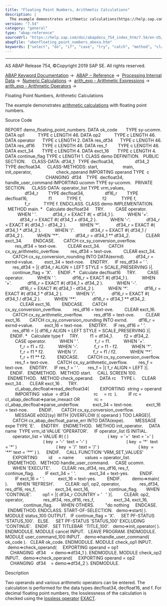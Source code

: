 ```yaml
---
title: "Floating Point Numbers, Arithmetic Calculations"
description: |
  The example demonstrates arithmetic calculations(https://help.sap.com/doc/abapdocu_754_index_htm/7.54/en-US/abenarith_operators.htm) with floating point numbers. Source Code REPORT demo_floating_point_numbers. DATA ok_code       TYPE sy-ucomm. DATA op1           TYPE c LENGTH 46. DATA op2
version: "7.54"
category: "general"
type: "abap-reference"
sourceUrl: "https://help.sap.com/doc/abapdocu_754_index_htm/7.54/en-US/abenfloating_point_numbers_abexa.htm"
abapFile: "abenfloating_point_numbers_abexa.htm"
keywords: ["select", "do", "if", "case", "try", "catch", "method", "class", "data", "types", "abenfloating", "point", "numbers", "abexa"]
---
```


* * *

AS ABAP Release 754, ©Copyright 2019 SAP SE. All rights reserved.

[ABAP Keyword Documentation](https://help.sap.com/doc/abapdocu_754_index_htm/7.54/en-US/abenabap.htm) →  [ABAP − Reference](https://help.sap.com/doc/abapdocu_754_index_htm/7.54/en-US/abenabap_reference.htm) →  [Processing Internal Data](https://help.sap.com/doc/abapdocu_754_index_htm/7.54/en-US/abenabap_data_working.htm) →  [Numeric Calculations](https://help.sap.com/doc/abapdocu_754_index_htm/7.54/en-US/abencompute_expressions.htm) →  [arith\_exp - Arithmetic Expressions](https://help.sap.com/doc/abapdocu_754_index_htm/7.54/en-US/abapcompute_arith.htm) →  [arith\_exp - Arithmetic Operators](https://help.sap.com/doc/abapdocu_754_index_htm/7.54/en-US/abenarith_operators.htm) → 

Floating Point Numbers, Arithmetic Calculations

The example demonstrates [arithmetic calculations](https://help.sap.com/doc/abapdocu_754_index_htm/7.54/en-US/abenarith_operators.htm) with floating point numbers.

Source Code

REPORT demo\_floating\_point\_numbers.
DATA ok\_code       TYPE sy-ucomm.
DATA op1           TYPE c LENGTH 46.
DATA op2           TYPE c LENGTH 46.
DATA operator      TYPE c LENGTH 2.
DATA res\_df34      TYPE c LENGTH 46.
DATA res\_df16      TYPE c LENGTH 46.
DATA res\_f         TYPE c LENGTH 46.
DATA exct\_34       TYPE c LENGTH 4.
DATA exct\_16       TYPE c LENGTH 4.
DATA continue\_flag TYPE c LENGTH 1.
CLASS demo DEFINITION.
  PUBLIC SECTION.
    CLASS-DATA: df34\_1   TYPE decfloat34,
                df34\_2   TYPE decfloat34.
    CLASS-METHODS: start,
                   main,
                   init\_operator,
                   check\_operand IMPORTING operand TYPE  c
                                 CHANGING  df34    TYPE  decfloat34,
                   handle\_user\_command IMPORTING ucomm TYPE sy-ucomm.
  PRIVATE SECTION.
    CLASS-DATA: operator\_list TYPE vrm\_values,
                df34\_r        TYPE decfloat34,
                df16\_r        TYPE decfloat16,
                f1            TYPE f,
                f2            TYPE f,
                f\_r           TYPE f.
ENDCLASS.
CLASS demo IMPLEMENTATION.
  METHOD main.
\*   Calculate decfloat34
    TRY.
        CASE operator.
          WHEN ' '.
            df34\_r = EXACT #( + df34\_1 ).
          WHEN '+'.
            df34\_r = EXACT #( df34\_1 + df34\_2 ).
          WHEN '-'.
            df34\_r = EXACT #( df34\_1 - df34\_2 ).
          WHEN '\*'.
            df34\_r = EXACT #( df34\_1 \* df34\_2 ).
          WHEN '/'.
            df34\_r = EXACT #( df34\_1 / df34\_2 ).
          WHEN '\*\*'.
            df34\_r = df34\_1 \*\* df34\_2.
            CLEAR exct\_34.
        ENDCASE.
      CATCH cx\_sy\_conversion\_overflow.
        res\_df34 = text-ove.
        CLEAR exct\_34.
      CATCH cx\_sy\_arithmetic\_overflow.
        res\_df34 = text-ove.
        CLEAR exct\_34.
      CATCH cx\_sy\_conversion\_rounding INTO DATA(exrnd).
        df34\_r = exrnd->value.
        exct\_34 = text-noe.
    ENDTRY.
    IF res\_df34 = ' '.
      res\_df34 = |{ df34\_r ALIGN = LEFT STYLE = SCALE\_PRESERVING }|.
      continue\_flag = 'X'.
    ENDIF.
\*   Calculate decfloat16
    TRY.
        CASE operator.
          WHEN ' '.
            df16\_r = EXACT #( df34\_1 ).
          WHEN '+'.
            df16\_r = EXACT #( df34\_1 + df34\_2 ).
          WHEN '-'.
            df16\_r = EXACT #( df34\_1 - df34\_2 ).
          WHEN '\*'.
            df16\_r = EXACT #( df34\_1 \* df34\_2 ).
          WHEN '/'.
            df16\_r = EXACT #( df34\_1 / df34\_2 ).
          WHEN '\*\*'.
            df16\_r = df34\_1 \*\* df34\_2.
            CLEAR exct\_16.
        ENDCASE.
      CATCH cx\_sy\_conversion\_overflow.
        res\_df16 = text-ove.
        CLEAR exct\_16.
      CATCH cx\_sy\_arithmetic\_overflow.
        res\_df16 = text-ove.
        CLEAR exct\_16.
      CATCH cx\_sy\_conversion\_rounding INTO exrnd.
        df16\_r = exrnd->value.
        exct\_16 = text-noe.
    ENDTRY.
    IF res\_df16 = ' '.
      res\_df16 = |{ df16\_r ALIGN = LEFT STYLE = SCALE\_PRESERVING }|.
    ENDIF.
\*   Calculate type f
    TRY.
        f1 = df34\_1.
        f2 = df34\_2.
        CASE operator.
          WHEN ' '.
            f\_r = f1.
          WHEN '+'.
            f\_r = f1 + f2.
          WHEN '-'.
            f\_r = f1 - f2.
          WHEN '\*'.
            f\_r = f1 \* f2.
          WHEN '/'.
            f\_r = f1 / f2.
          WHEN '\*\*'.
            f\_r = f1 \*\* f2.
        ENDCASE.
      CATCH cx\_sy\_conversion\_overflow.
        res\_f = text-ove.
      CATCH cx\_sy\_arithmetic\_overflow.
        res\_f = text-ove.
    ENDTRY.
    IF res\_f = ' '.
      res\_f = |{ f\_r ALIGN = LEFT }|.
    ENDIF.
  ENDMETHOD.
  METHOD start.
    CALL SCREEN 100.
  ENDMETHOD.
  METHOD check\_operand.
    DATA rc    TYPE i.
    CLEAR exct\_34 .
    CLEAR exct\_16 .
    TRY.
        cl\_abap\_decfloat=>read\_decfloat34(
        EXPORTING  string = operand
        IMPORTING  value  = df34
                   rc     = rc  ).
        IF rc = cl\_abap\_decfloat=>parse\_inexact OR
           rc = cl\_abap\_decfloat=>parse\_underflow.
          exct\_34 = text-noe.
          exct\_16 = text-noe.
        ENDIF.
      CATCH cx\_sy\_conversion\_overflow.
        MESSAGE e002(sy) WITH |OVERFLOW ({ operand } TOO LARGE)|.
      CATCH cx\_abap\_decfloat\_parse\_err INTO DATA(expe).
        MESSAGE expe TYPE 'E'.
    ENDTRY.
  ENDMETHOD.
  METHOD init\_operator.
    DATA name  TYPE vrm\_id VALUE 'OPERATOR'.
    IF operator\_list IS INITIAL.
      operator\_list = VALUE #( ( )
                               ( key  = '+'  text = '+' )
                               ( key  = '-'  text = '-' )
                               ( key  = '\*'  text = '\*' )
                               ( key  = '/'  text = '/' )
                               ( key  = '\*\*' text = '\*\*' ) ).
    ENDIF.
    CALL FUNCTION 'VRM\_SET\_VALUES'
      EXPORTING
        id     = name
        values = operator\_list.
  ENDMETHOD.
  METHOD handle\_user\_command.
    CASE ucomm.
      WHEN 'EXECUTE'.
        CLEAR: res\_df34, res\_df16, res\_f,
               continue\_flag.
        IF exct\_34 = ' '.
          exct\_34 = text-yes.
        ENDIF.
        IF exct\_16 = ' '.
          exct\_16 = text-yes.
        ENDIF.
        demo=>main( ).
      WHEN 'REFRESH'.
        CLEAR: op1, op2, operator,
               res\_df34, res\_df16, res\_f,
               exct\_34, exct\_16,
               continue\_flag.
      WHEN 'CONTINUE'.
        op1 = |{ df34\_r COUNTRY = '   ' }|.
        CLEAR: op2, operator,
               res\_df34, res\_df16, res\_f,
               exct\_34, exct\_16,
               continue\_flag.
      WHEN OTHERS.
        "do nothing
    ENDCASE.
  ENDMETHOD.
ENDCLASS.
START-OF-SELECTION.
  demo=>start( ).
MODULE status\_100 OUTPUT.
  IF continue\_flag = 'X'.
    SET PF-STATUS 'STATUS\_100'.
  ELSE.
    SET PF-STATUS 'STATUS\_100' EXCLUDING 'CONTINUE'.
  ENDIF.
  SET TITLEBAR  'TITLE\_100'.
  demo=>init\_operator( ).
ENDMODULE.
MODULE cancel INPUT.
  LEAVE PROGRAM.
ENDMODULE.
MODULE user\_command\_100 INPUT.
  demo=>handle\_user\_command( ok\_code ).
  CLEAR ok\_code.
ENDMODULE.
MODULE check\_op1 INPUT.
  demo=>check\_operand(
    EXPORTING operand = op1
    CHANGING  df34    = demo=>df34\_1 ).
ENDMODULE.
MODULE check\_op2 INPUT.
  demo=>check\_operand(
    EXPORTING operand = op2
    CHANGING  df34    = demo=>df34\_2 ).
ENDMODULE.

Description

Two operands and various arithmetic operators can be entered. The calculation is performed for the data types decfloat34, decfloat16, and f. For decimal floating point numbers, the losslessness of the calculation is checked using the [lossless operator](https://help.sap.com/doc/abapdocu_754_index_htm/7.54/en-US/abenlossless_operator_glosry.htm "Glossary Entry") [EXACT](https://help.sap.com/doc/abapdocu_754_index_htm/7.54/en-US/abenconstructor_expression_exact.htm).